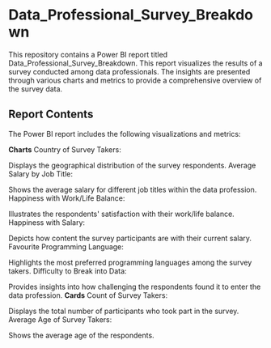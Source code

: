 # Data_Professional_Survey_Breakdown

This repository contains a Power BI report titled Data_Professional_Survey_Breakdown. This report visualizes the results of a survey conducted among data professionals. The insights are presented through various charts and metrics to provide a comprehensive overview of the survey data.

## Report Contents
The Power BI report includes the following visualizations and metrics:

**Charts**
Country of Survey Takers:

Displays the geographical distribution of the survey respondents.
Average Salary by Job Title:

Shows the average salary for different job titles within the data profession.
Happiness with Work/Life Balance:

Illustrates the respondents' satisfaction with their work/life balance.
Happiness with Salary:

Depicts how content the survey participants are with their current salary.
Favourite Programming Language:

Highlights the most preferred programming languages among the survey takers.
Difficulty to Break into Data:

Provides insights into how challenging the respondents found it to enter the data profession.
**Cards**
Count of Survey Takers:

Displays the total number of participants who took part in the survey.
Average Age of Survey Takers:

Shows the average age of the respondents.
